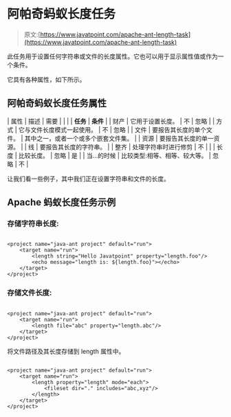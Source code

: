 # 阿帕奇蚂蚁长度任务

> 原文:[https://www.javatpoint.com/apache-ant-length-task](https://www.javatpoint.com/apache-ant-length-task)

此任务用于设置任何字符串或文件的长度属性。它也可以用于显示属性值或作为一个条件。

它具有各种属性，如下所示。

## 阿帕奇蚂蚁长度任务属性

| 属性 | 描述 | 需要 |
|  |  | **任务** | **条件** |
| 财产 | 它用于设置长度。 | 不 | 忽略 |
| 方式 | 它与文件长度模式一起使用。 | 不 | 忽略 |
| 文件 | 要报告其长度的单个文件。 | 其中之一，或者一个或多个嵌套文件集。 |
| 资源 | 要报告其长度的单一资源。 |
| 线 | 要报告其长度的字符串。 |
| 整齐 | 处理字符串时进行修剪 | 不 |  |
| 长度 | 比较长度。 | 忽略 | 是 |
| 当...的时候 | 比较类型:相等、相等、较大等。 | 忽略 | 不 |

让我们看一些例子，其中我们正在设置字符串和文件的长度。

## Apache 蚂蚁长度任务示例

### 存储字符串长度:

```

<project name="java-ant project" default="run">	
	<target name="run">
		<length string="Hello Javatpoint" property="length.foo"/>
		<echo message="length is: ${length.foo}"></echo>
	</target>
</project>

```

### 存储文件长度:

```

<project name="java-ant project" default="run">	
	<target name="run">
		<length file="abc" property="length.abc"/>
	</target>
</project>

```

将文件路径及其长度存储到 length 属性中。

```

<project name="java-ant project" default="run">	
	<target name="run">
		<length property="length" mode="each">
    		<fileset dir="." includes="abc,xyz"/>
		</length>
	</target>
</project>

```